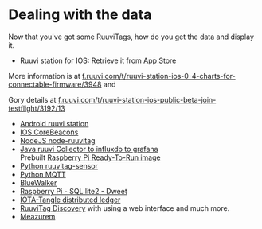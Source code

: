 # Dealing with the data

Now that you've got some RuuviTags, how do you get the data and display it.

* Ruuvi station for IOS: Retrieve it from [App Store](https://apps.apple.com/us/app/ruuvi-station/id1384475885?ls=1)

More information is at [f.ruuvi.com/t/ruuvi-station-ios-0-4-charts-for-connectable-firmware/3948](https://f.ruuvi.com/t/ruuvi-station-ios-0-4-charts-for-connectable-firmware/3948) and

Gory details at [f.ruuvi.com/t/ruuvi-station-ios-public-beta-join-testflight/3192/13](https://f.ruuvi.com/t/ruuvi-station-ios-public-beta-join-testflight/3192/13)

* [Android ruuvi station](https://github.com/ruuvi/com.ruuvi.station)
* [IOS CoreBeacons](https://itunes.apple.com/us/developer/roland-kubica/id1301516428)
* [NodeJS node-ruuvitag](https://github.com/io53/node-ruuvitag)
* [Java ruuvi Collector to influxdb to grafana](https://github.com/scrin/RuuviCollector)\
  &#x20; Prebuilt [Raspberry Pi Ready-To-Run image](https://github.com/ruuvi/ruuvitag\_fw/wiki/RuuviBerry-:-Raspberry-Pi-Ready-To-Run-SD-image)
* [Python ruuvitag-sensor](https://github.com/ttu/ruuvitag-sensor)
* [Python MQTT](https://github.com/theBASTI0N/ble2mqtt)
* [BlueWalker](https://gitlab.com/jtaimisto/bluewalker)
* [Raspberry Pi - SQL lite2 - Dweet](https://f.ruuvi.com/t/ruuvitag-logger-and-viewer-on-raspberry-pi-3/240)
* [IOTA-Tangle distributed ledger](https://github.com/sa19me90er/sensordataTangle?files=1)
* [RuuviTag Discovery](https://github.com/balda/ruuvitag-discovery/) with using a web interface and much more.
* [Meazurem](https://www.meazurem.com)
